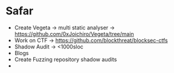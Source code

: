 # Safar



- Create Vegeta -> multi static analyser -> https://github.com/0xJoichiro/Vegeta/tree/main
- Work on CTF -> https://github.com/blockthreat/blocksec-ctfs
- Shadow Audit -> <1000sloc
- Blogs
- Create Fuzzing repository shadow audits
- 
